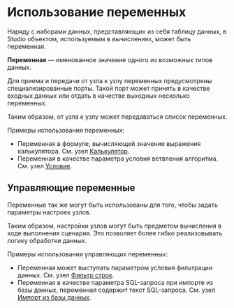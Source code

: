 # Использование переменных

Наряду с наборами данных, представляющих из себя таблицу данных, в Studio объектом, используемым в вычислениях, может быть переменная.

**Переменная** — именованное значение одного из возможных типов данных.

Для приема и передачи от узла к узлу переменных предусмотрены специализированные порты. Такой порт может принять в качестве входных данных или отдать в качестве выходных несколько переменных.

Таким образом, от узла к узлу может передаваться список переменных.

Примеры использования переменных:

* Переменная в формуле, вычисляющей значение выражения калькулятора. См. узел [Калькулятор](../processors/transformation/calc.md).
* Переменная в качестве параметра условия ветвления алгоритма.  См. узел [Условие](../processors/control/condition.md).

## Управляющие переменные

Переменные так же могут быть использованы для того, чтобы задать параметры настроек узлов.

Таким образом, настройки узлов могут быть предметом вычисления в ходе выполнения сценария. Это позволяет более гибко реализовывать логику обработки данных.

Примеры использования управляющих переменных:

* Переменная может выступать параметром условия фильтрации данных. См. узел [Фильтр строк](../processors/transformation/row-filter.md).
* Переменная в качестве параметра SQL-запроса при импорте из базы данных, переменная содержит текст SQL-запроса. См. узел [Импорт из базы данных](../integration/import/database.md).